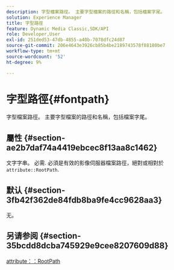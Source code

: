 ```yaml
---
description: 字型檔案路徑。 主要字型檔案的路徑和名稱，包括檔案字尾。
solution: Experience Manager
title: 字型路徑
feature: Dynamic Media Classic,SDK/API
role: Developer,User
exl-id: 251ded53-47db-4855-a40b-7078dfc24d87
source-git-commit: 206e4643e3926cb85b4be2189743578f88180be7
workflow-type: tm+mt
source-wordcount: '52'
ht-degree: 9%

---
```


# 字型路徑{#fontpath}

字型檔案路徑。 主要字型檔案的路徑和名稱，包括檔案字尾。

## 屬性 {#section-ae2b7daf74a4419ebcec8f13aa8c1462}

文字字串。 必需. 必須是有效的影像伺服器檔案路徑，絕對或相對於 `attribute::RootPath`.

## 默认 {#section-3fb42f362de84fdb8ba9fe4cc9628aa3}

无。

## 另请参阅 {#section-35bcdd8dcba745929e9cee8207609d88}

[attribute：：RootPath](/help/aem-is-ir-api/is-api/image-catalog/image-serving-api-ref/c-image-catalog-reference/c-attributes-reference/r-rootpath.md)
